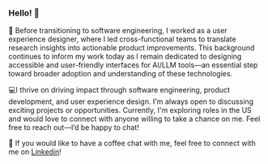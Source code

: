 ### Hello! 👋

<!--
**ekcm/ekcm** is a ✨ _special_ ✨ repository because its `README.md` (this file) appears on your GitHub profile.

Here are some ideas to get you started:

- 🔭 I’m currently working on ...
- 🌱 I’m currently learning ...
- 👯 I’m looking to collaborate on ...
- 🤔 I’m looking for help with ...
- 💬 Ask me about ...
- 📫 How to reach me: ...
- 😄 Pronouns: ...
- ⚡ Fun fact: ...
-->

🌱 Before transitioning to software engineering, I worked as a user experience designer, where I led cross-functional teams to translate research insights into actionable product improvements. This background continues to inform my work today as I remain dedicated to designing accessible and user-friendly interfaces for AI/LLM tools—an essential step toward broader adoption and understanding of these technologies.

💻I thrive on driving impact through software engineering, product development, and user experience design. I'm always open to discussing exciting projects or opportunities. Currently, I'm exploring roles in the US and would love to connect with anyone willing to take a chance on me. Feel free to reach out—I’d be happy to chat!

🚀 If you would like to have a coffee chat with me, feel free to connect with me on [Linkedin](https://www.linkedin.com/in/elijah-khor/)!

